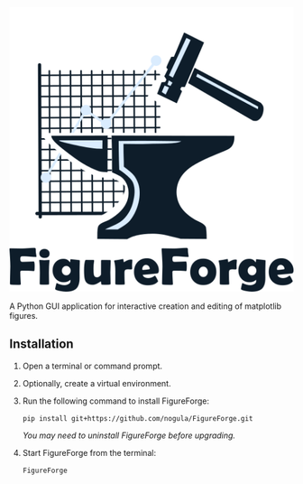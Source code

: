 ![](FigureForge\resources\assets\logo_color_text.png)

A Python GUI application for interactive creation and editing of matplotlib figures.

## Installation

1. Open a terminal or command prompt.
2. Optionally, create a virtual environment.
3. Run the following command to install FigureForge:

    ```
    pip install git+https://github.com/nogula/FigureForge.git
    ```
    _You may need to uninstall FigureForge before upgrading._
4. Start FigureForge from the terminal:
    ```
    FigureForge
    ```